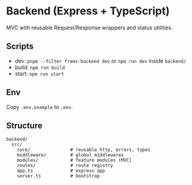 # Backend (Express + TypeScript)

MVC with reusable Request/Response wrappers and status utilities.

## Scripts

- dev: `pnpm --filter frems-backend dev` or `npm run dev` inside `backend/`
- build: `npm run build`
- start: `npm run start`

## Env

Copy `.env.example` to `.env`.

## Structure

```
backend/
  src/
    core/               # reusable http, errors, types
    middleware/         # global middlewares
    modules/            # feature modules (MVC)
    routes/             # route registry
    app.ts              # express app
    server.ts           # bootstrap
```


